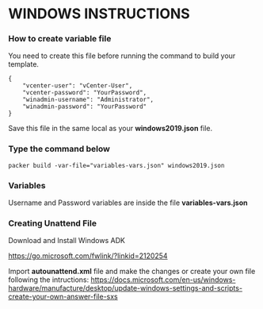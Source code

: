# WINDOWS INSTRUCTIONS


### How to create variable file

You need to create this file before running the command to build your template.

```
{
    "vcenter-user": "vCenter-User",
    "vcenter-password": "YourPassword",
    "winadmin-username": "Administrator",
    "winadmin-password": "YourPassword"
}
```

Save this file in the same local as your **windows2019.json** file.

###  Type the command below

```
packer build -var-file="variables-vars.json" windows2019.json
```

### Variables

Username and Password variables are inside the file **variables-vars.json**

### Creating Unattend File

Download and Install Windows ADK

https://go.microsoft.com/fwlink/?linkid=2120254

Import **autounattend.xml** file and make the changes or create your own file following the intructions: https://docs.microsoft.com/en-us/windows-hardware/manufacture/desktop/update-windows-settings-and-scripts-create-your-own-answer-file-sxs
